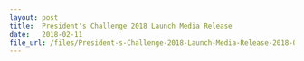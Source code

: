 ```yaml
---
layout: post
title:  President's Challenge 2018 Launch Media Release
date:   2018-02-11
file_url: /files/President-s-Challenge-2018-Launch-Media-Release-2018-02-11.pdf	
---
```

